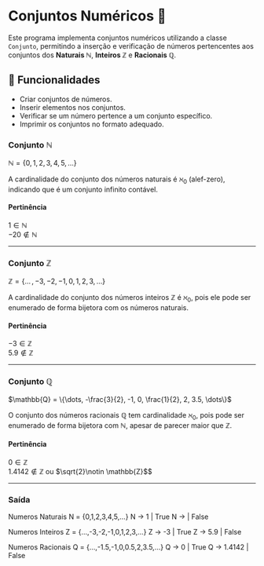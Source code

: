 # Conjuntos Numéricos 📏

Este programa implementa conjuntos numéricos utilizando a classe `Conjunto`, permitindo a inserção e verificação de números pertencentes aos conjuntos dos **Naturais $\mathbb{N}$**, **Inteiros $\mathbb{Z}$** e **Racionais $\mathbb{Q}$**.

## 📌 Funcionalidades
- Criar conjuntos de números.
- Inserir elementos nos conjuntos.
- Verificar se um número pertence a um conjunto específico.
- Imprimir os conjuntos no formato adequado.

### Conjunto $\mathbb{N}$
$\mathbb{N} = \{0, 1, 2, 3, 4, 5, \dots\}$

A cardinalidade do conjunto dos números naturais é $\aleph_0$ (alef-zero), indicando que é um conjunto infinito contável.

#### Pertinência
$1 \in \mathbb{N}$  
$-20 \notin \mathbb{N}$

---

### Conjunto $\mathbb{Z}$
$\mathbb{Z} = \{\dots\,, -3, -2, -1, 0, 1, 2, 3, \dots\}$

A cardinalidade do conjunto dos números inteiros $\mathbb{Z}$ é $\aleph_0$, pois ele pode ser enumerado de forma bijetora com os números naturais.

#### Pertinência
$-3 \in \mathbb{Z}$  
$5.9 \notin \mathbb{Z}$

---

### Conjunto $\mathbb{Q}$
$\mathbb{Q} = \{\dots, -\frac{3}{2}, -1, 0, \frac{1}{2}, 2, 3.5, \dots\}$

O conjunto dos números racionais $\mathbb{Q}$ tem cardinalidade $\aleph_0$, pois pode ser enumerado de forma bijetora com $\mathbb{N}$, apesar de parecer maior que $\mathbb{Z}.$

#### Pertinência
$0 \in \mathbb{Z}$  
$1.4142 \notin \mathbb{Z}$ ou $\sqrt{2}\notin \mathbb{Z}$$

---

### Saída
Numeros Naturais
N = {0,1,2,3,4,5,...}
N -> 1 | True
N -> | False

Numeros Inteiros
Z = {...,-3,-2,-1,0,1,2,3,...}
Z -> -3 | True
Z -> 5.9 | False

Numeros Racionais
Q = {...,-1.5,-1,0,0.5,2,3.5,...}
Q -> 0 | True
Q -> 1.4142 | False
